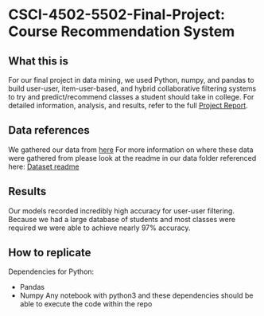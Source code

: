 # CSCI-4502-5502-Final-Project: Course Recommendation System 

## What this is
For our final project in data mining, we used Python, numpy, and pandas to build user-user, item-user-based, and hybrid collaborative filtering systems to try and predict/recommend classes a student should take in college.
For detailed information, analysis, and results, refer to the full [Project Report](https://github.com/jahoon1998/CU-Boulder-CSCI-5502-Data-Mining-Final-Project/blob/master/Project%20Report.pdf).

## Data references
We gathered our data from [here](https://www.ncbi.nlm.nih.gov/pmc/articles/PMC10237496/#sec020)
For more information on where these data were gathered from please look at the readme in our data folder referenced here:
[Dataset readme](https://github.com/jahoon1998/CU-Boulder-CSCI-5502-Data-Mining-Final-Project/tree/master/dataset)
## Results
Our models recorded incredibly high accuracy for user-user filtering. Because we had a large database of students and most classes were required we were able to achieve nearly 97% accuracy.
## How to replicate
Dependencies for Python:
- Pandas
- Numpy
Any notebook with python3 and these dependencies should be able to execute the code within the repo
